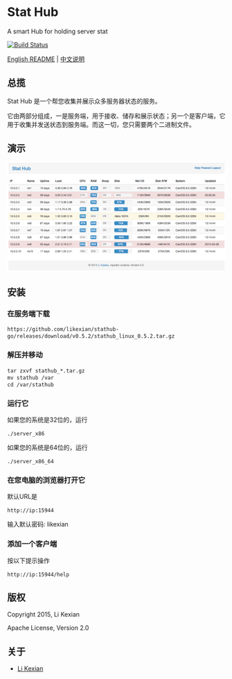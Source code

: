 # Stat Hub

A smart Hub for holding server stat

[![Build Status](https://secure.travis-ci.org/likexian/stathub-go.png)](https://secure.travis-ci.org/likexian/stathub-go)

[English README](README-ZH.md) | [中文说明](README-ZH.md)

## 总揽

Stat Hub 是一个帮您收集并展示众多服务器状态的服务。

它由两部分组成，一是服务端，用于接收、储存和展示状态；另一个是客户端，它用于收集并发送状态到服务端。而这一切，您只需要两个二进制文件。

## 演示

![demo](demo.png)

## 安装

### 在服务端下载

    https://github.com/likexian/stathub-go/releases/download/v0.5.2/stathub_linux_0.5.2.tar.gz

### 解压并移动

    tar zxvf stathub_*.tar.gz
    mv stathub /var
    cd /var/stathub

### 运行它

如果您的系统是32位的，运行

    ./server_x86

如果您的系统是64位的，运行

    ./server_x86_64

### 在您电脑的浏览器打开它

默认URL是

    http://ip:15944

输入默认密码: likexian

### 添加一个客户端

按以下提示操作

    http://ip:15944/help

## 版权

Copyright 2015, Li Kexian

Apache License, Version 2.0

## 关于

- [Li Kexian](http://www.likexian.com/)
